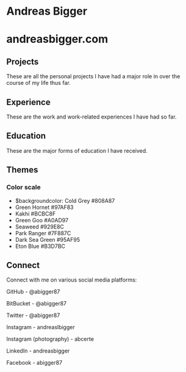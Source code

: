 # Andreas Bigger
# andreasbigger.com

## Projects

These are all the personal projects I have had a major role in over the course of my life thus far.

## Experience

These are the work and work-related experiences I have had so far.

## Education

These are the major forms of education I have received.

## Themes

### Color scale

* $backgroundcolor: Cold Grey #808A87
* Green Hornet #97AF83
* Kakhi #BCBC8F
* Green Goo #A0AD97
* Seaweed #929E8C
* Park Ranger #7F887C
* Dark Sea Green #95AF95
* Eton Blue #B3D7BC

## Connect

Connect with me on various social media platforms:


GitHub - @abigger87

BitBucket - @abigger87

Twitter - @abigger87

Instagram - andreaslbigger

Instagram (photography) - abcerte

LinkedIn - andreasbigger

Facebook - abigger87
